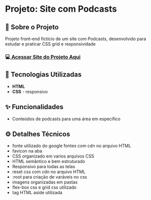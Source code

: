<h1>Projeto: Site com Podcasts</h1>

<h2>📌 Sobre o Projeto</h2>
<p>Projeto front-end fictício de um site com Podcasts, desenvolvido para estudar e praticar CSS grid e responsividade</p>

<h3>💻<a href="https://deangelleses.github.io/site_podcast-HTML-CSS/" target="_blank"> Acessar Site do Projeto Aqui</a></h3>

<h2>🚀 Tecnologias Utilizadas</h2>
<ul>
  <li><b>HTML</b></li>
  <li><b>CSS</b> - responsivo</li>
</ul>

<h2>✨ Funcionalidades</h2>
<ul>
  <li>Conteúdos de podcasts para uma área em específico</li>
</ul>

<h2>⚙️ Detalhes Técnicos</h2>
<ul>
  <li>fonte utilizado do google fontes com cdn no arquivo HTML</li>
  <li>favicon na aba</li>
  <li>CSS organizado em varios arquivos CSS</li>
  <li>HTML semântico e bem estruturado</li>
  <li>Responsivo para todas as telas</li>
  <li>reset css com cdn no arquivo HTML</li>
  <li>:root para criação de varáveis no css</li>
  <li>imagens organizadas em pastas</li>
  <li>flex-box css e grid css utilizado</li>
  <li>tag HTML aside utilizada</li>
</ul>
